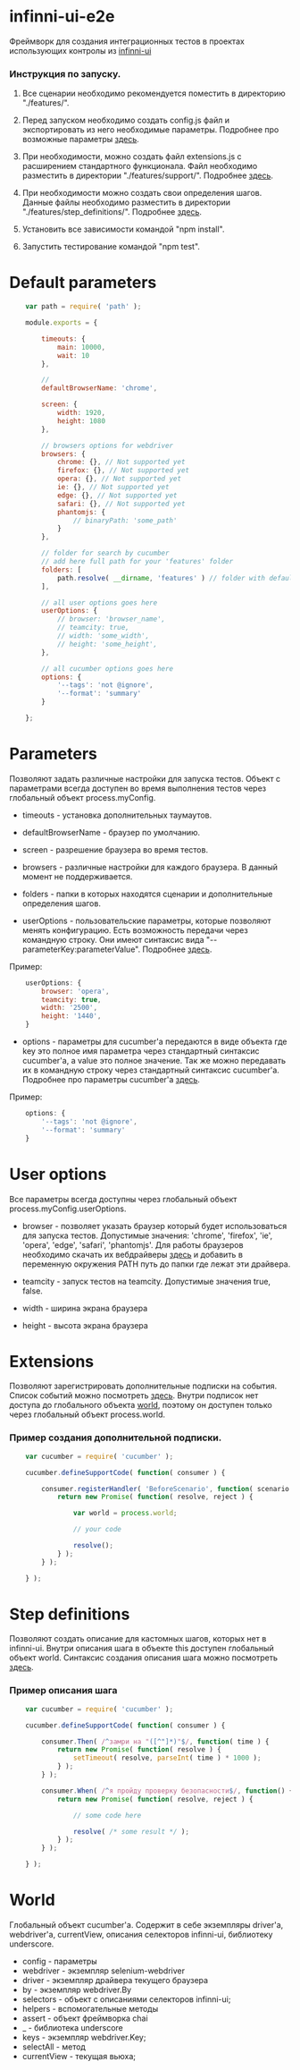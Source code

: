 # infinni-ui-e2e

Фреймворк для создания интеграционных тестов в проектах использующих контролы из [infinni-ui](https://github.com/InfinniPlatform/InfinniUI)


### Инструкция по запуску.

1) Все сценарии необходимо рекомендуется поместить в директорию "./features/".

2) Перед запуском необходимо создать config.js файл и экспортировать из него необходимые параметры. Подробнее про возможные параметры [здесь](#parameters).

3) При необходимости, можно создать файл  extensions.js с расширением стандартного функционала. Файл необходимо разместить в директории "./features/support/". Подробнее [здесь](#extensions).

4) При необходимости можно создать свои определения шагов. Данные файлы необходимо разместить в директории "./features/step_definitions/". Подробнее [здесь](#step-definitions).

5) Установить все зависимости командой "npm install".

6) Запустить тестирование командой "npm test".


# Default parameters

```js
    var path = require( 'path' );

    module.exports = {

        timeouts: {
            main: 10000,
            wait: 10
        },

        //
        defaultBrowserName: 'chrome',

        screen: {
            width: 1920,
            height: 1080
        },

        // browsers options for webdriver
        browsers: {
            chrome: {}, // Not supported yet
            firefox: {}, // Not supported yet
            opera: {}, // Not supported yet
            ie: {}, // Not supported yet
            edge: {}, // Not supported yet
            safari: {}, // Not supported yet
            phantomjs: {
                // binaryPath: 'some_path'
            }
        },

        // folder for search by cucumber
        // add here full path for your 'features' folder
        folders: [
            path.resolve( __dirname, 'features' ) // folder with default files will add automitically
        ],

        // all user options goes here
        userOptions: {
            // browser: 'browser_name',
            // teamcity: true,
            // width: 'some_width',
            // height: 'some_height',
        },

        // all cucumber options goes here
        options: {
            '--tags': 'not @ignore',
            '--format': 'summary'
        }

    };

```


# Parameters

Позволяют задать различные настройки для запуска тестов. Объект с параметрами всегда доступен во время выполнения тестов через глобальный объект process.myConfig.

* timeouts - установка дополнительных таумаутов.

* defaultBrowserName - браузер по умолчанию.

* screen - разрешение браузера во время тестов.

* browsers - различные настройки для каждого браузера. В данный момент не поддерживается.

* folders - папки в которых находятся сценарии и дополнительные определения шагов.

* userOptions - пользовательские параметры, которые позволяют менять конфигурацию. Есть возможность передачи через командную строку. Они имеют синтаксис вида "--parameterKey:parameterValue". Подробнее [здесь](#user-options).

Пример:
```js
    userOptions: {
        browser: 'opera',
        teamcity: true,
        width: '2500',
        height: '1440',
    }
```

* options - параметры для cucumber'a передаются в виде объекта где key это полное имя параметра через стандартный синтаксис cucumber'a, а value это полное значение. Так же можно передавать их в командную строку через стандартный синтаксис cucumber'a. Подробнее про параметры cucumber'a [здесь](https://github.com/cucumber/cucumber-js/blob/650fa4ef9e597f0e6acd115b316dac88a84624ae/docs/cli.md).

Пример:
```js
    options: {
        '--tags': 'not @ignore',
        '--format': 'summary'
    }
```


# User options

Все параметры всегда доступны через глобальный объект process.myConfig.userOptions.

* browser - позволяет указать браузер который будет использоваться для запуска тестов. Допустимые значения: 'chrome', 'firefox', 'ie', 'opera', 'edge', 'safari', 'phantomjs'. Для работы браузеров необходимо скачать их вебдрайверы [здесь](http://seleniumhq.github.io/selenium/docs/api/javascript/index.html) и добавить в переменную окружения PATH путь до папки где лежат эти драйвера.

* teamcity - запуск тестов на teamcity. Допустимые значения true, false.

* width - ширина экрана браузера

* height - высота экрана браузера


# Extensions

Позволяют зарегистрировать дополнительные подписки на события. Список событий можно посмотреть [здесь](https://github.com/cucumber/cucumber-js/blob/650fa4ef9e597f0e6acd115b316dac88a84624ae/docs/support_files/event_handlers.md). Внутри подписок нет доступа до глобального объекта [world](#world), поэтому он доступен только через глобальный объект process.world.

### Пример создания дополнительной подписки.

```js
    var cucumber = require( 'cucumber' );

    cucumber.defineSupportCode( function( consumer ) {

        consumer.registerHandler( 'BeforeScenario', function( scenario ) {
            return new Promise( function( resolve, reject ) {

                var world = process.world;

                // your code

                resolve();
            } );
        } );

    } );
```

# Step definitions

Позволяют создать описание для кастомных шагов, которых нет в infinni-ui. Внутри описания шага в объекте this доступен глобальный объект world. Синтаксис создания описания шага можно посмотреть [здесь](https://github.com/cucumber/cucumber-js/blob/650fa4ef9e597f0e6acd115b316dac88a84624ae/docs/support_files/step_definitions.md).

### Пример описания шага

```js
    var cucumber = require( 'cucumber' );

    cucumber.defineSupportCode( function( consumer ) {

        consumer.Then( /^замри на "([^"]*)"$/, function( time ) {
            return new Promise( function( resolve ) {
                setTimeout( resolve, parseInt( time ) * 1000 );
            } );
        } );

        consumer.When( /^я пройду проверку безопасности$/, function() {
            return new Promise( function( resolve, reject ) {

                // some code here

                resolve( /* some result */ );
            } );
        } );

    } );
```

# World

Глобальный объект cucumber'a. Содержит в себе экземпляры driver'a, webdriver'a, currentView, описания селекторов infinni-ui, библиотеку underscore.

* config - параметры
* webdriver - экземпляр selenium-webdriver
* driver - экземпляр драйвера текущего браузера
* by - экземпляр webdriver.By
* selectors - объект с описаниями селекторов infinni-ui;
* helpers - вспомогательные методы
* assert - объект фреймворка chai
* _ - библиотека underscore
* keys - экземпляр webdriver.Key;
* selectAll - метод
* currentView - текущая вьюха;
